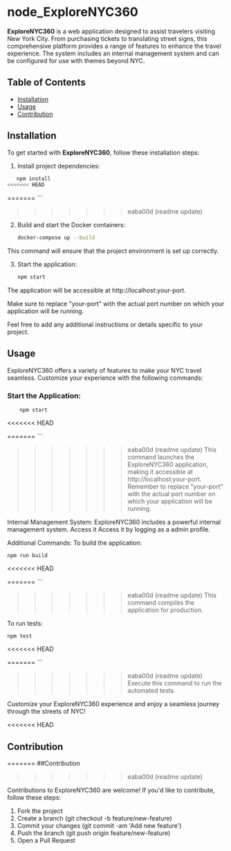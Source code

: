 # node_ExploreNYC360

**ExploreNYC360** is a web application designed to assist travelers visiting New York City. From purchasing tickets to translating street signs, this comprehensive platform provides a range of features to enhance the travel experience. The system includes an internal management system and can be configured for use with themes beyond NYC.

## Table of Contents
- [Installation](#installation)
- [Usage](#usage)
- [Contribution](#contribution)


## Installation

To get started with **ExploreNYC360**, follow these installation steps:


1. Install project dependencies:

```bash
   npm install
<<<<<<< HEAD
```
=======
    ```
>>>>>>> eaba00d (readme update)

2. Build and start the Docker containers:

     ```bash
     docker-compose up --build
    ```
This command will ensure that the project environment is set up correctly.

3. Start the application:

    ```bash
    npm start
    ```
The application will be accessible at http://localhost:your-port.

Make sure to replace "your-port" with the actual port number on which your application will be running.

Feel free to add any additional instructions or details specific to your project.

## Usage

ExploreNYC360 offers a variety of features to make your NYC travel seamless. Customize your experience with the following commands:

### Start the Application:

        
        npm start
<<<<<<< HEAD
        
=======
        ```
>>>>>>> eaba00d (readme update)
This command launches the ExploreNYC360 application, making it accessible at http://localhost:your-port. Remember to replace "your-port" with the actual port number on which your application will be running.

Internal Management System:
ExploreNYC360 includes a powerful internal management system. Access it Access it by logging as a admin profile.


Additional Commands:
To build the application:

    
    npm run build
<<<<<<< HEAD
    
=======
    ```
>>>>>>> eaba00d (readme update)
This command compiles the application for production.

To run tests:

    
    npm test
<<<<<<< HEAD
    
=======
    ```
>>>>>>> eaba00d (readme update)
Execute this command to run the automated tests.

Customize your ExploreNYC360 experience and enjoy a seamless journey through the streets of NYC!

<<<<<<< HEAD
## Contribution
=======
##Contribution
>>>>>>> eaba00d (readme update)

Contributions to ExploreNYC360 are welcome! If you'd like to contribute, follow these steps:

1. Fork the project
2. Create a branch (git checkout -b feature/new-feature)
3. Commit your changes (git commit -am 'Add new feature')
4. Push the branch (git push origin feature/new-feature)
5. Open a Pull Request
